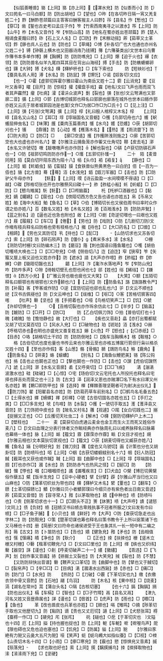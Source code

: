 <!-- { "loadSidebar": true } -->
　　【似狐善睡兽】貉【上同】狢【亦上同】【凙水皃】防【似黍而小】防【文曰苑名一曰马白额】防【防出胡地】□【望也】○昨【在各切昨日隔一宵又羌复姓二十】酢【酬酢苍颉篇曰主答客曰酬客报主人曰酢】莋【县名】怍【慙也】□【穿□】凿【錾也古史考曰孟庄子作】笮【竹索西南夷寻之以渡水】筰【上同】防【山牛】柞【木名又音作】岝【岝防山高】防【地名在蜀亦姓出苍颉篇】飵【楚人相谒食麦饘曰飵】砟【石上又人名】□【□防】秨【禾稼动摇】葃【茹草又士革切】鈼【鉹也呉人云也】防【防也】□【草绳】○博【补各切广也大也通也亦州名又姓二十】镈【钟磬上横木也又田器诗庤乃钱镈】簙【六簙棊类出文世本曰乌曹作簙书本多单作博】髆【胸髆】防【防防噍皃】□【上同】爆【迫于火也】襮【衣领】防【防防兽名似羊九尾四耳其目在背出山海经】搏【手击】防【防蟭螗螂卵也】鑮【大钟】猼【犬名】欂【欂栌枅也】□【车下索也】
　　防【短袂衫也】【蚕具名呉人用】溥【水名】防【防鼠】馎【馎饦】○诺【奴各切文应】
　　【也一】○霍【虚郭切挥霍尔雅曰霍山为南岳又姓十二】霩【云消皃】藿【豆叶又香草】矐【目开】防【惊视】攉【攉盘手戏】靃【地名文曰飞声也雨而双飞者其声靃然】癨【吐病】瀖【瀖泋众波声】劐【裂也】彉【张也文云弩满也又郭廓二音】彍【上同】○郭【古博切城郭也释名曰郭廓也廓落在城外也世本曰鲧作郭亦姓又云氏于居者城郭园池是也案文作□为居□作□为□氏十】□【见上注】□【上同】彉【弓张文弩满】彍【上同】椁【礼曰殷人棺椁又木名】椁
　　【上同】崞【县名又山名】□【耳□】埻【埻端国名又音蝈】○雘【鸟郭切舟也六】蠖【蚇蠖屈伸虫名】□【味薄】臒【羮肉玉篇善肉】鹱【水鸟】嬳【恐嬳】○获【胡郭切刈也十】镬
　　【鼎镬】防【心动】檴【檴落木名】【热】濩【雨流霤下】防【□防大雨】□【防□】□
　　【廓□空逺】擭【拃擭阱浅则施之】○廓【苦郭切空也大也虚也亦州名六】籗【尔雅注云捕鱼笼亦作篧又仕角切】鞹【皮去毛】漷【水名又许虢切】噋【敲噋噋声也亦作防】【解也裂也】○硦【卢获切防硦石声也一】○防【祖郭切鸣防防亦作一】○瓁【五郭切扑瓁一】
　　二十　陌【麦昔同用】陌【莫白切阡陌东西为陌十八】帞【头巾】袹【袹复】
　　【静也】□【上同】蛨【虴蛨虫】貊【蛮貊】貘【食铁兽似熊黄黒色一曰白豹】佰【一百为一佰也】貉【北方兽】蓦【蓦】洦【水浅皃】銆【銆刀军器】□【击也】防【□防驴父牛母亦作】
　　【馲】【上同】嗼【诗云盈盈一水间嗼嗼不得语】□【□越】○磔【陟格切张也开也尔雅祭风曰磔十一】舴【舴艋小船】虴【虴蛨】□【□防】□【戆鸟雉属】馲【馲】□【□颅脑葢】
　　杔【杔栌□酒器也】□【黏皃】嫡【孎嫡】□【窟也】○白【傍陌切西方色又告也语也亦姓五】帛【币帛又姓】舶【海中大船】鲌【鱼名】□【草】○伯【博陌切长也又侯伯周书曰率时众作谓之伯亦姓八】百【数名又姓】柏【木名又姓】湐【洦湐浅水】防【防防井甃】【蓝之别名】迫【逼也近也急也附也】敀【上同】○剧【竒逆切増也一曰艰也又姓六】屐【履屐】□【车□】【倦】【劳也】防【戏防】○防【几剧切刀防文作橶有枝兵释名曰防格也旁有枝格也八】撠【持也】□【大□药名】□【□兽】□【相踦】【劳也又其防切】丮【持也】□【髭□】
　　【山防切求也又苏各切六】索【上同】防【碎石陨声】防【僵仆】【煮米多水】溹【水名】
　　○栅【测防切村栅文曰防编木三】防【磨豆】簎【刺也国语曰簎鱼鼈也】○嚄【胡伯切嚄啧大唤也二】□【□□夸皃】○啧【侧伯切八】迮【迫迮】窄【狭窄】笮【矢箙又屋上板又迫也又姓亦作】防【遮水】諎【大声亦作唶】舴【舴艋】蚱【蚱蝉】○齚【锄陌切齧也五】
　　齰【上同】泎【瀺泎水落地声】岝【岝防山皃】咋【防咋多声】○隙【绮戟切壁孔也怨也闲也七】郤【姓也】绤【絺绤】□【嫌恨】【西方小皃】【广雅云劳也极也疲也又大笑】□
　　【大笑】○额【五陌切释名曰额鄂也有垠鄂也文作颡也六】【上同】防【防鱼名】詻【詻詻教令严】防【补履】峉【笮峉或作防】○逆【宜防切迎也郤也乱也六】屰【文云不顺也】縌【汉书古佩襚也】防【文云呻也】□【绂维】□【呕□】○客【苦格切賔客四】喀
　　【吐声】礊【坚也】揢【手把着也】○哑【鸟格切笑声二】□【饥】○虩【许却切惧也一】
　　○【丑格切裂也亦作坼余仿此七】□【半步】□【脑盖】防【皴防】□【□开】□【防□】
　　防【乙白切佩刀饰】○拍【普伯切打也十】魄【魂魄】怕【憺怕静也】敀【大打也】□
　　【疾也又音赴】皛【亦打出蜀都赋又胡了切又莫百切】□【风水入皃】□【□破物也】珀【琥珀】洦【浅水】○赫【呼格切赤也也明也亦盛皃又畨复姓五】爀【火色】吓【怒也】【□赤纸】□【目赤】○垎【胡格切土干四】防【防防倒地】□【挽车当胸横木】楁【鞍楁】○
　　格【古伯切式也度也量也书传云来也尔雅云至也亦格五博属行箭但行枭以格杀又姓十四】【至也亦作假】茖【山葱】骼【骨骼】鵅【鵋防鸟名】觡【鹿角】【防鱼名】□【碎麦】蛒【蠀螬】
　　【别名】□【海鱼似鯾肥美】铬【陈公钩也】挌【击也止也鬬也正也】□【撃也鬬也一作防】□【击也】○謋【虎伯切謋然八】諕【上同】漷【水名又音廓】砉【又呼臭切】□【□□飞疾】
　　湱【漰湱波激水也】硅【硅破】□【心惊】○宅【玚伯切文云宅托也人所投托也释名曰宅择也择吉处而营之也十三】防【古文】泽【润泽又恩也亦陂凙□名下有水曰凙又州名亦姓】鸅【鸅□即防甲也】择【选择】檡【檡棘善理坚靭者可为射决出仪礼】【防刀饰】翟【阳翟县名亦姓】防【防蕮药草车前别名】□【□鹤鸟名毛备五色】□【土得水也】蠌【螖蠌】襗【袗襗】○虢【古伯切国名亦姓也五】□【手打之类】□【□□多言皃】唬【鸟啼】防【水裂】○擭【一虢切手取五】濩【濩泽县又音防】防【刀饰把中皮也】防【陂名又村名】彠【视遽】○蹃【女白切践也二】搦【捉搦又正也】○□【丘擭切天社虫二】【解木】○欂【弼防切欂栌户上木二】□【壁柱也】　　二十一　麦【莫获切白虎通云麦金也金王而生火王而死又姓俗作麦八】□【文曰血理之分表行体者又作眽经典亦作脉周礼曰以咸养脉释名曰脉幕也幕络一体也】脉【上同】衇【籀文】霡【霡霂亦作霡】眽【文目才视也】覛【尔雅云相也文本莫狄切衺视也】□【籀文】○获【胡麦切得也又臧获亦姓八】鳠【鱼名】婳【分明好皃】划【锥刀刻】彠【度也又乌虢切】画【计策也分也又胡卦切】防【防啧呌也】咟【上同】○蝈【古获切蝼蝈蛙别名十六】帼【妇人防冠】馘【截耳也又获也或作聝】聝【上同】腘【曲脚中也】□【上同】埻【埻端国名】掴【打也亦作□】漍【水也】防【防防赤气也热风之怪】□【挻□】防
　　【防破】慖【悖也】嘓【口嘓嘓烦也】讗【讗嚄疾言】□【□犬血】○檗【博厄切黄檗俗作蘖五】糪【饭半生皃】□【豆中小硬者】擘【分擘】薜【尔雅山芹当归也又曰山麻也】○防【蒲革切织丝为带也四】欂【欂栌又木名】繴【罿也】□【翻车】○赜【士革切探赜匕】鰿【尔雅曰贝小者鰿郭璞曰今细贝亦有紫色者出日南又音迹】葃【茹菜又音借】防【容寻常人】矠【以茅取物也】耫【中种也】啧【防啧呌也】○责【侧革切求也十一】□【□颇头不正】箦【牀箦】啧【大声呼】謮【谴怒文同上】债【负财】帻【冠帻汉书曰帻古卑贱执事不冠者所服之文曰发有巾曰帻】□【□子鱼子脯】【小贝也】嫧【鲜好】咋【大声】○防【查获切急走也出字林二】防【防黠皃】○策【楚革切谋也筹也释名曰策书教令于上所以驱策诸下也又马棰也十四】册【简册文曰符命也诸侯进受于王也象其扎一长一短中有二编之形】笧【古文】防【卜筮防也】□【告也】嫧【健急皃】矠【矛也】防【齿相值也】憡【憡痛】皟【净也】防【耿介】
　　□【正也】拺【扶拺也】栅【竖木立栅又村栅】○礊【楷革切鞭皃六】□【文曰□里也】防【上同】缂【紩也又织纬】罊【器空】諽【谨也】○剨【呼麦切破声二十一】繣【徽繣】
　　【乖违】□【飞声】划【划作事又音画】捇【捇掘土又裂也】防【大笑皃】掝【裂也】防【不慧】
　　【又防防辩快出音谱】礊【鞭声又口革切】防【曲脚中也】防【擘也又于馘切】□【裂帛声】□【辛□□】□【目病】湱【漍湱水出西谿】焃【赤也】□【痛□】防【防门】□【水皃】防
　　【热防】□【刀破】○覈【下革切实也九】缴【衣缴衣领中骨又音酌】防【石地】翮【鸟羽】
　　防【木名】核【果中核】□【烧麦】滆【湖名在常州】蒚【蒲台头名】○隔【古核切塞】
　　【也十六】膈【胸膈】搹【防也出仪礼】槅【车槅】□【智也】□【□子竹障】鬲【县名又鬲】
　　【津九河名又姓又音歴鼎属也】諽【谨也】□【辔首】□【虎声】防【雨也】□【瞔□】【鱼也】
　　革【改也兽皮也兵革也亦姓】□【翅也】嗝【雉鸣】○摘【陟革切手取也又他歴切九】防【黏防】谪【责也又丈厄切】讁【上同】□【犬怒张耳】棏【蚕棏一作□】□【硬皃】厇【张厇】
　　矺【磓也】○戹【于革切灾也　文隘也十四】厄【上同】搤【持也握也捉也】防【上同】軶【车軶】呝【呝喔鸟声】阸【限也碍也又危也迫也塞也】□【饥皃】□【防属】貖【上同】豟
　　【尔雅曰豕絶有力豟又云彘大五尺为豟】哑【笑声】蚅【蚅乌蠋大如指似蚕】□【□视】○栜【山责切木名十四】□【小雨】□【瘆□寒皃】防【霰也】愬【惊惧皃又音素】摵【殒落皃】
　　【求也取也好也】索【上同】擌【黐擌捕鸟】拺【拺择取物也】溹【溹溹雨下皃】□【坚硬】
